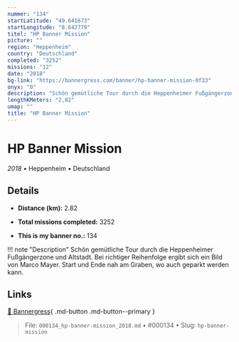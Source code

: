 ```yaml
---
nummer: "134"
startLatitude: "49.641673"
startLongitude: "8.642779"
titel: "HP Banner Mission"
picture: ""
region: "Heppenheim"
country: "Deutschland"
completed: "3252"
missions: "12"
date: "2018"
bg-link: "https://bannergress.com/banner/hp-banner-mission-0f33"
onyx: "0"
description: "Schön gemütliche Tour durch die Heppenheimer Fußgängerzone und Altstadt. Bei richtiger Reihenfolge ergibt sich ein Bild von Marco Mayer. Start und Ende nah am Graben, wo auch geparkt werden kann."
lengthKMeters: "2,82"
umap: ""
title: "HP Banner Mission"
---
```

# HP Banner Mission

*2018* • Heppenheim • Deutschland



## Details
- **Distance (km):** 2.82

- **Total missions completed:** 3252
- **This is my banner no.:** 134


!!! note "Description"
    Schön gemütliche Tour durch die Heppenheimer Fußgängerzone und Altstadt. Bei richtiger Reihenfolge ergibt sich ein Bild von Marco Mayer. Start und Ende nah am Graben, wo auch geparkt werden kann.



## Links
[🔗 Bannergress](https://bannergress.com/banner/hp-banner-mission-0f33){ .md-button .md-button--primary }



> File: `000134_hp-banner-mission_2018.md` • #000134 • Slug: `hp-banner-mission`
